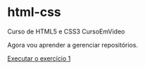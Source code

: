 # html-css
 Curso de HTML5 e CSS3 CursoEmVideo

 Agora vou aprender a gerenciar repositórios.

<a href="https://joaovitor-bispo.github.io/html-css/frontend-mentor/desafio01/index.html">Executar o exercício 1</a>